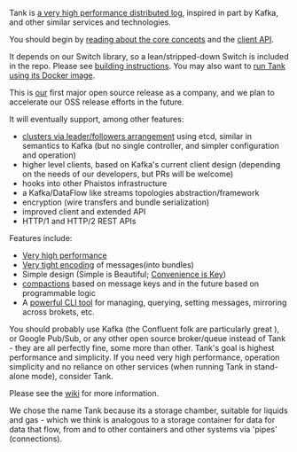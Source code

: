 Tank is [a very high performance distributed log](https://github.com/phaistos-networks/TANK/wiki/Why-Tank-and-Tank-vs-X), inspired in part by Kafka, and other similar services and technologies.

You should begin by [reading about the core concepts](https://github.com/phaistos-networks/TANK/wiki/Core-Concepts) and the [client API](https://github.com/phaistos-networks/TANK/wiki/Client-API).

It depends on our Switch library, so a lean/stripped-down Switch is included in the repo. 
Please see [building instructions](https://github.com/phaistos-networks/TANK/wiki/Building-Tank). You may also want to [run Tank using its Docker image](https://github.com/phaistos-networks/TANK/wiki/Docker).

This is [our](http://phaistosnetworks.gr/) first major open source release as a company, and we plan to accelerate our OSS release efforts in the future.

It will eventually support, among other features:
- [clusters via leader/followers arrangement](https://github.com/phaistos-networks/TANK/wiki/Operation-Modes) using etcd, similar in semantics to Kafka (but no single controller, and simpler configuration and operation)
- higher level clients, based on Kafka's current client design (depending on the needs of our developers, but PRs will be welcome)
- hooks into other Phaistos infrastructure
- a Kafka/DataFlow like streams topologies abstraction/framework
- encryption (wire transfers and bundle serialization)
- improved client and extended API
- HTTP/1 and HTTP/2 REST APIs

Features include:
- [Very high performance](https://github.com/phaistos-networks/TANK/wiki/Why-Tank-and-Tank-vs-X)
- [Very tight encoding](https://github.com/phaistos-networks/TANK/blob/master/tank_encoding.md) of messages(into bundles)
- Simple design (Simple is Beautiful; [Convenience is Key](https://medium.com/@markpapadakis/convenience-is-key-2aad97d531cd#.47eyjv6xt))
- [compactions](https://github.com/phaistos-networks/TANK/wiki/Compactions) based on message keys and in the future based on programmable logic
- A [powerful CLI tool](https://github.com/phaistos-networks/TANK/wiki/Tank-CLI) for managing, querying, setting messages, mirroring across brokets, etc.
 
You should probably use Kafka (the Confluent folk are particularly great ), or Google Pub/Sub, or any other open source broker/queue instead of Tank - they are all perfectly fine, some more than other. 
Tank's goal is highest performance and simplicity. If you need very high performance, operation simplicity and no reliance on other services (when running Tank in stand-alone mode), consider Tank.

Please see the [wiki](https://github.com/phaistos-networks/TANK/wiki) for more information.

We chose the name Tank because its a storage chamber, suitable for liquids and gas - which we think is analogous to a storage container for data for data that flow, from and to other containers and other systems via 'pipes' (connections).
